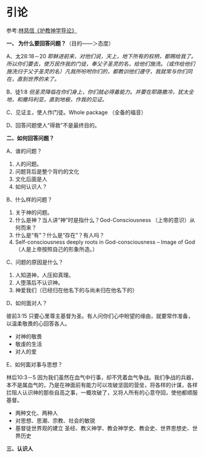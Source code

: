 # 引论
参考:[林慈信《护教神学导论》](http://godoor.net/jidianlinks/hjsxdl.doc)

**一、 为什么要回答问题？**（目的――＞态度）

A、太28:18－20 *耶稣进前来，对他们说，天上，地下所有的权柄，都赐给我了。所以你们要去，使万民作我的门徒，奉父子圣灵的名，给他们施洗。（或作给他们施洗归于父子圣灵的名）凡我所吩咐你们的，都教训他们遵守，我就常与你们同在，直到世界的末了。*

B、徒1:8 *但圣灵降临在你们身上，你们就必得着能力。并要在耶路撒冷，犹太全地，和撒玛利亚，直到地极，作我的见证。*

C、见证主，使人作门徒。Whole package （全备的福音）

D、回答问题使人“得救”不是最终目的。

**二、如何回答问题？**

A、谁的问题？
1. 人的问题。
2. 问题背后是整个背约的文化
3. 文化后面是人
4. 如何认识人？

B、什么样的问题？
1. 关于神的问题。
2. 什么是神？当人讲“神”时是指什么？God-Consciousness （上帝的意识）从何而来？
3. 什么是“有”？什么是“存在”？有人吗？
4. Self-consciousness deeply roots in God-consciousness – Image of God（人是上帝按照自己的形象所造。）

C、问题的原因是什么？
1. 人知道神，人压抑真理。
2. 人堕落后不认识神。
3. 神爱我们（已经归在他名下的与尚未归在他名下的）

D、如何面对人？

彼前3:15 只要心里尊主基督为圣。有人问你们心中盼望的缘由，就要常作准备，以温柔敬畏的心回答各人。
* 对神的敬畏
* 敬虔的生活
* 对人的爱

E、如何面对事与思想？

林后10:3－5 因为我们虽然在血气中行事，却不凭着血气争战。我们争战的兵器，本不是属血气的，乃是在神面前有能力可以攻破坚固的营垒，将各样的计谋，各样拦阻人认识神的那些自高之事，一概攻破了，又将人所有的心意夺回，使他都顺服基督。
* 两种文化、两种人
* 对思想、思潮、宗教、社会的敏锐
* 基督徒世界观的建立
        圣经、教义神学、教会神学史、教会史、世界思想史、世界历史

**三、认识人**
